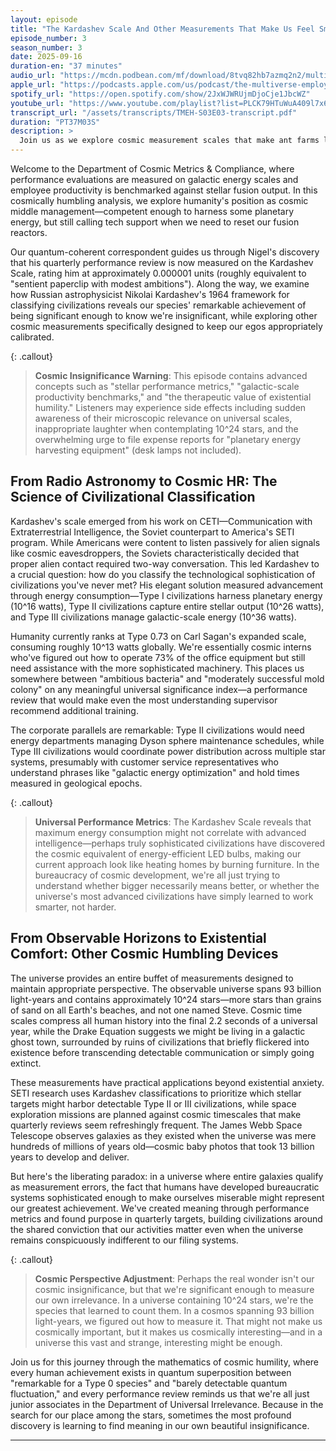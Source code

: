 ```yaml
---
layout: episode
title: "The Kardashev Scale And Other Measurements That Make Us Feel Small"
episode_number: 3
season_number: 3
date: 2025-09-16
duration-en: "37 minutes"
audio_url: "https://mcdn.podbean.com/mf/download/8tvq82hb7azmq2n2/multiverse-employee-handbook-s03e03-the-kardashev-scale-and-other-measurements-that-make-us-feel-small.mp3"
apple_url: "https://podcasts.apple.com/us/podcast/the-multiverse-employee-handbook/id1764134739"
spotify_url: "https://open.spotify.com/show/2JxWJWRUjmDjoCje1JbcWZ"
youtube_url: "https://www.youtube.com/playlist?list=PLCK79HTuWuA409l7x6iRN_icn0xZFzamp"
transcript_url: "/assets/transcripts/TMEH-S03E03-transcript.pdf"
duration: "PT37M03S"
description: >
  Join us as we explore cosmic measurement scales that make ant farms look like thriving metropolises, using science, satire, and the kind of logic that only makes sense if you're a Type 0.7 civilization pretending to understand Type III energy consumption. From Nigel Peabody's stellar performance review crisis at Quantum Improbability Solutions to discovering that humanity ranks somewhere between "ambitious bacteria" and "moderately successful mold colony" on the universal significance index, we dive into Nikolai Kardashev's framework for measuring civilizational advancement through energy consumption.
---
```


Welcome to the Department of Cosmic Metrics & Compliance, where performance evaluations are measured on galactic energy scales and employee productivity is benchmarked against stellar fusion output. In this cosmically humbling analysis, we explore humanity's position as cosmic middle management—competent enough to harness some planetary energy, but still calling tech support when we need to reset our fusion reactors.

Our quantum-coherent correspondent guides us through Nigel's discovery that his quarterly performance review is now measured on the Kardashev Scale, rating him at approximately 0.000001 units (roughly equivalent to "sentient paperclip with modest ambitions"). Along the way, we examine how Russian astrophysicist Nikolai Kardashev's 1964 framework for classifying civilizations reveals our species' remarkable achievement of being significant enough to know we're insignificant, while exploring other cosmic measurements specifically designed to keep our egos appropriately calibrated.

{: .callout}
> **Cosmic Insignificance Warning**: This episode contains advanced concepts such as "stellar performance metrics," "galactic-scale productivity benchmarks," and "the therapeutic value of existential humility." Listeners may experience side effects including sudden awareness of their microscopic relevance on universal scales, inappropriate laughter when contemplating 10^24 stars, and the overwhelming urge to file expense reports for "planetary energy harvesting equipment" (desk lamps not included).

## From Radio Astronomy to Cosmic HR: The Science of Civilizational Classification

Kardashev's scale emerged from his work on CETI—Communication with Extraterrestrial Intelligence, the Soviet counterpart to America's SETI program. While Americans were content to listen passively for alien signals like cosmic eavesdroppers, the Soviets characteristically decided that proper alien contact required two-way conversation. This led Kardashev to a crucial question: how do you classify the technological sophistication of civilizations you've never met? His elegant solution measured advancement through energy consumption—Type I civilizations harness planetary energy (10^16 watts), Type II civilizations capture entire stellar output (10^26 watts), and Type III civilizations manage galactic-scale energy (10^36 watts).

Humanity currently ranks at Type 0.73 on Carl Sagan's expanded scale, consuming roughly 10^13 watts globally. We're essentially cosmic interns who've figured out how to operate 73% of the office equipment but still need assistance with the more sophisticated machinery. This places us somewhere between "ambitious bacteria" and "moderately successful mold colony" on any meaningful universal significance index—a performance review that would make even the most understanding supervisor recommend additional training.

The corporate parallels are remarkable: Type II civilizations would need energy departments managing Dyson sphere maintenance schedules, while Type III civilizations would coordinate power distribution across multiple star systems, presumably with customer service representatives who understand phrases like "galactic energy optimization" and hold times measured in geological epochs.

{: .callout}
> **Universal Performance Metrics**: The Kardashev Scale reveals that maximum energy consumption might not correlate with advanced intelligence—perhaps truly sophisticated civilizations have discovered the cosmic equivalent of energy-efficient LED bulbs, making our current approach look like heating homes by burning furniture. In the bureaucracy of cosmic development, we're all just trying to understand whether bigger necessarily means better, or whether the universe's most advanced civilizations have simply learned to work smarter, not harder.

## From Observable Horizons to Existential Comfort: Other Cosmic Humbling Devices

The universe provides an entire buffet of measurements designed to maintain appropriate perspective. The observable universe spans 93 billion light-years and contains approximately 10^24 stars—more stars than grains of sand on all Earth's beaches, and not one named Steve. Cosmic time scales compress all human history into the final 2.2 seconds of a universal year, while the Drake Equation suggests we might be living in a galactic ghost town, surrounded by ruins of civilizations that briefly flickered into existence before transcending detectable communication or simply going extinct.

These measurements have practical applications beyond existential anxiety. SETI research uses Kardashev classifications to prioritize which stellar targets might harbor detectable Type II or III civilizations, while space exploration missions are planned against cosmic timescales that make quarterly reviews seem refreshingly frequent. The James Webb Space Telescope observes galaxies as they existed when the universe was mere hundreds of millions of years old—cosmic baby photos that took 13 billion years to develop and deliver.

But here's the liberating paradox: in a universe where entire galaxies qualify as measurement errors, the fact that humans have developed bureaucratic systems sophisticated enough to make ourselves miserable might represent our greatest achievement. We've created meaning through performance metrics and found purpose in quarterly targets, building civilizations around the shared conviction that our activities matter even when the universe remains conspicuously indifferent to our filing systems.

{: .callout}
> **Cosmic Perspective Adjustment**: Perhaps the real wonder isn't our cosmic insignificance, but that we're significant enough to measure our own irrelevance. In a universe containing 10^24 stars, we're the species that learned to count them. In a cosmos spanning 93 billion light-years, we figured out how to measure it. That might not make us cosmically important, but it makes us cosmically interesting—and in a universe this vast and strange, interesting might be enough.

Join us for this journey through the mathematics of cosmic humility, where every human achievement exists in quantum superposition between "remarkable for a Type 0 species" and "barely detectable quantum fluctuation," and every performance review reminds us that we're all just junior associates in the Department of Universal Irrelevance. Because in the search for our place among the stars, sometimes the most profound discovery is learning to find meaning in our own beautiful insignificance.

---
